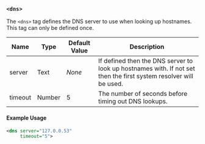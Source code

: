 <!-- This file contains a page fragment. Any changes will affect all pages that include it. -->

### `<dns>`

The `<dns>` tag defines the DNS server to use when looking up hostnames. This tag can only be defined once.

Name    | Type   | Default Value | Description
------- | ------ | ------------- | -----------
server  | Text   | *None*        | If defined then the DNS server to look up hostnames with. If not set then the first system resolver will be used.
timeout | Number | 5             | The number of seconds before timing out DNS lookups.

#### Example Usage

```xml
<dns server="127.0.0.53"
     timeout="5">
```
